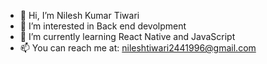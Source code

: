 - 👋 Hi, I’m Nilesh Kumar Tiwari
- 👀 I’m interested in Back end devolpment
- 🌱 I’m currently learning React Native and JavaScript
- 📫 You can reach me at: nileshtiwari2441996@gmail.com

<!---
nilesh-tiwari244/nilesh-tiwari244 is a ✨ special ✨ repository because its `README.md` (this file) appears on your GitHub profile.
You can click the Preview link to take a look at your changes.
--->
